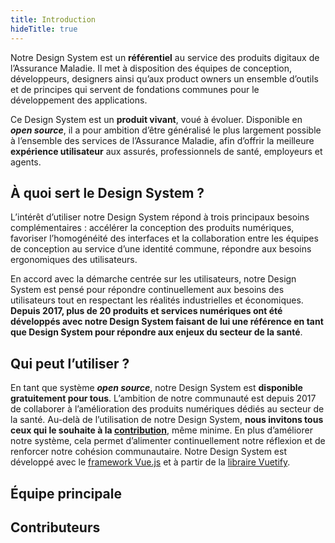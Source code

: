 ```yaml
---
title: Introduction
hideTitle: true
---
```


<doc-home-page-header class="mb-8 md-sm-14"></doc-home-page-header>

Notre Design System est un **référentiel** au service des produits digitaux de l’Assurance Maladie. Il met à disposition des équipes de conception, développeurs, designers ainsi qu’aux product owners un ensemble d’outils et de principes qui servent de fondations communes pour le développement des applications.

Ce Design System est un **produit vivant**, voué à évoluer. Disponible en **_open source_**, il a pour ambition d’être généralisé le plus largement possible à l’ensemble des services de l’Assurance Maladie, afin d’offrir la meilleure **expérience utilisateur** aux assurés, professionnels de santé, employeurs et agents.

## À quoi sert le Design System ?

L’intérêt d’utiliser notre Design System répond à trois principaux besoins complémentaires : accélérer la conception des produits numériques, favoriser l’homogénéité des interfaces et la collaboration entre les équipes de conception au service d’une identité commune, répondre aux besoins ergonomiques des utilisateurs.

<doc-home-page-list class="mt-2 mt-md-6 mb-6 mb-md-10"></doc-home-page-list>

En accord avec la démarche centrée sur les utilisateurs, notre Design System est pensé pour répondre continuellement aux besoins des utilisateurs tout en respectant les réalités industrielles et économiques. **Depuis 2017, plus de 20 produits et services numériques ont été développés avec notre Design System faisant de lui une référence en tant que Design System pour répondre aux enjeux du secteur de la santé**.

## Qui peut l’utiliser ?

En tant que système **_open source_**, notre Design System est **disponible gratuitement pour tous**. L’ambition de notre communauté est depuis 2017 de collaborer à l’amélioration des produits numériques dédiés au secteur de la santé. Au-delà de l’utilisation de notre Design System, **nous invitons tous ceux qui le souhaite à la [contribution](/demarrer/contribuer)**, même minime. En plus d’améliorer notre système, cela permet d’alimenter continuellement notre réflexion et de renforcer notre cohésion communautaire. Notre Design System est développé avec le [framework Vue.js](https://fr.vuejs.org/) et à partir de la [libraire Vuetify](https://vuetifyjs.com/en/).

## Équipe principale

<doc-home-page-team class="mb-6"></doc-home-page-team>

## Contributeurs

<doc-home-page-contributors></doc-home-page-contributors>

<doc-sticky-button icon title="Vue d'ensemble" target="vue-ensemble"></doc-sticky-button>
